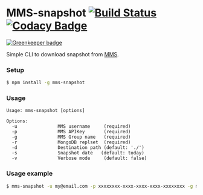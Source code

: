 # MMS-snapshot [![Build Status](https://travis-ci.org/Alexandre-io/mms-snapshot.svg)](https://travis-ci.org/Alexandre-io/mms-snapshot) [![Codacy Badge](https://api.codacy.com/project/badge/grade/52a557b202ed4ca0a00a87bb4b492ac8)](https://www.codacy.com/app/alexandre_2/mms-snapshot)

[![Greenkeeper badge](https://badges.greenkeeper.io/Alexandre-io/mms-snapshot.svg)](https://greenkeeper.io/)

Simple CLI to download snapshot from [MMS](https://mms.mongodb.com/).

### Setup
```sh
$ npm install -g mms-snapshot
```
### Usage

```
Usage: mms-snapshot [options]

Options:
  -u               MMS username 	(required)
  -p               MMS APIKey   	(required)
  -g               MMS Group name   (required)
  -r               MongoDB replset  (required)
  -d               Destination path (default: './')
  -s 			   Snapshot date   (default: today)
  -v 			   Verbose mode     (default: false)
  ```

### Usage example
```sh
$ mms-snapshot -u my@email.com -p xxxxxxxx-xxxx-xxxx-xxxx-xxxxxxxx -g my-group -r my-replset -s 2015-08-01 -v true -d /home/
```